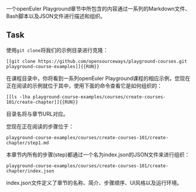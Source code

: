 一个openEuler Playground章节中所包含的内容通过一系列的Markdown文件、Bash脚本以及JSON文件进行描述和组织。

## Task

使用`git clone`将我们的示例目录进行克隆：

`[[git clone https://github.com/opensourceways/playground-courses.git playground-course-examples]]{{RUN}}`

在课程目录中，你将看到一系列openEuler Playground课程的相应示例，您现在正在阅读的示例就位于其中，使用下面的命令查看它是如何组织的：

`[[ls -lha playground-course-examples/courses/create-courses-101/create-chapter]]{{RUN}}`

目录名将与章节URL对应。

您现在正在阅读的步骤位于：

`playground-course-examples/courses/create-courses-101/create-chapter/step1.md`

本章节内所有的步骤(step)都通过一个名为index.json的JSON文件来进行组织：

`playground-course-examples/courses/create-courses-101/create-chapter/index.json`

index.json文件定义了章节的名称、简介、步骤顺序、UI风格以及运行环境。
